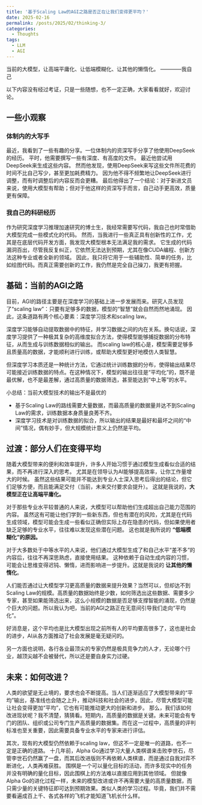 ```yaml
---
title: '基于Scaling Law的AGI之路是否正在让我们变得更平均？'
date: 2025-02-16
permalink: /posts/2025/02/thinking-3/
categories:
  - Thoughts
tags:
  - LLM
  - AGI
---
```


当前的大模型，让高端平庸化、让低端模糊化、让其他的懒惰化。  ————我自己

以下内容没有经过考证，只是一些随想，也不一定正确，大家看看就好，欢迎讨论。

## 一些小观察

### 体制内的大写手

最近，我看到了一些有趣的分享。一位体制内的资深写手分享了他使用DeepSeek的经历。
平时，他需要撰写一些有深度、有高度的文件。
最近他尝试用DeepSeek来生成这些内容。
然而他发现，使用DeepSeek来写这些文件所花费的时间不比自己写少，甚至更加耗费精力。
因为他不得不频繁地让DeepSeek进行调整，而有时调整后的内容反而会更糟。
最后他得出了一个结论：对于新进文员来说，使用大模型有帮助；但对于他这样的资深写手而言，自己动手更高效，质量更有保障。

### 我自己的科研经历

作为研究深度学习推理加速研究的博士生，我经常需要写代码，我自己也时常借助大模型完成一些模式化的代码。
然而，当我进行一些真正具有创新性的工作，尤其是在底层代码开发方面，我发现大模型根本无法满足我的需求。
它生成的代码漏洞百出，尽管我反复纠正，它依然无法达到预期，尤其在像CUDA编程、创新方法这种专业或者全新的领域。
因此，我只将它用于一些辅助性、简单的任务，比如绘图代码。而真正需要创新的工作，我仍然是完全自己操刀，我更有把握。



## 基础：当前的AGI之路

目前，AGI的路径主要是在深度学习的基础上进一步发展而来。研究人员发现了“scaling law”：只要有足够多的数据，模型的“智慧”就会自然而然地涌现。
因此，这条道路有两个核心要素：深度学习技术和scaling law。

深度学习能够自动提取数据中的特征，并学习数据之间的内在关系。换句话说，深度学习提供了一种极其复杂的高维度拟合方法，使得模型能够捕捉数据的分布特征，从而生成与训练数据相似的输出。
而scaling law的核心是，模型需要足够多且质量高的数据，才能顺利进行训练，或帮助大模型更好地模仿人类智慧。

但深度学习本质还是一种统计方法，它通过统计训练数据的分布，使得输出结果尽可能接近训练数据的特点。在这种情况下，模型的输出往往是“平均化”的，既不是最优解，也不是最差解，通过高质量的数据筛选，甚至能达到“中上等”的水平。

小总结：当前大模型技术的输出不是最优的
- 基于Scaling Law的路线需要大量数据，而最高质量的数据量并达不到Scaling Law的需求，训练数据本身质量良莠不齐。
- 深度学习技术是对训练数据的拟合，所以输出的结果是最好和最坏之间的“中间”情况，偶有妙手，但大规模统计意义上仍然是平均。


## 过渡：部分人们在变得平均


随着大模型带来的便利和效率提升，许多人开始习惯于通过模型生成看似合适的结果，而不再进行深入的思考。
尤其是在领导认为AI能够提高效率，让你工作量增大的时候。
虽然这些结果可能并不能达到专业人士深入思考后得出的结论，但它们足够方便，而且能满足交付（当前，未来交付要求会提升）。
这就是我说的，**大模型正在让高端平庸化。**

对于那些专业水平较普通的人来说，大模型可以帮助他们生成超出自己能力范围的内容。
虽然这有可能让他们学到一些新东西，但也有潜在的风险，尤其是在代码生成领域，模型可能会生成一些看似正确但实际上存在隐患的代码，但如果使用者缺乏足够的专业水平，往往难以发现这些潜在问题。
这也就是我所说的 **“低端模糊化”的原因。**

对于大多数处于中等水平的人来说，他们通过大模型生成了和自己水平“差不多”的内容后，往往不再深思熟虑，直接使用结果。
这种依赖于自动生成内容的习惯，可能会让思维变得迟钝、懒惰，进而影响进一步提升。这就是我说的 **让其他的懒惰化**。

人们能否通过让大模型学习更高质量的数据来提升效果？当然可以，但却达不到Scaling Law的规模。高质量的数据始终是少数，如何筛选出这些数据、需要多少专家，甚至如果能筛选出来，这么小规模的数据是否足够支撑智能的涌现，仍然是个巨大的问题。所以我认为吧，当前的AGI之路正在无意间引导我们走向“平均化”。

好消息是，这个平均也是比大模型出现之前所有人的平均要高很多了，这也是社会的进步，AI从各方面推动了社会发展是毫无疑问的。

另一方面也说明，各行各业最顶尖的专家仍然是极具竞争力的人才，无论哪个行业，越顶尖越不会被替代，所以还是要自身实力过硬。

## 未来：如何改进？


人类的欲望是无止境的，要求也会不断提高。当人们逐渐适应了大模型带来的“平均”输出，基准线也会随之上升，推动科技和社会的进步。因此，尽管大模型可能让社会变得更加“平均”，它也有可能推动更大的创新和进步。
那么，我们该如何改进现状呢？我不清楚，猜猜看。短期内，高质量的数据是关键。未来可能会有专门的团队、组织或公司专门生产高质量的数据集。而在这一过程中，高质量的评判标准也至关重要，因此需要具备专业水平的专家来进行评估。

其次，现有的大模型仍然依赖于scaling law，但这不一定是唯一的道路，也不一定是正确的道路。
十几年前，Alpha Go通过学习大量人类棋谱来击败李世石，尽管李世石仍然赢了一盘，而其后改进版则不再依赖人类棋谱，而是通过自我对弈不断进化，人类再难获胜。
围棋是一个可以量化目标的活动，而许多现实中的任务并没有明确的量化目标，因此围棋上的方法难以直接应用到其他领域。
但就像Alpha Go的进化过程一样，未来的模型改进或许不再需要大量的高质量数据，而只需少量的关键特征即可达到预期效果。类似人类的学习过程。毕竟，我们并不需要看遍成百上千、各式各样的飞机才能知道飞机长什么样。

